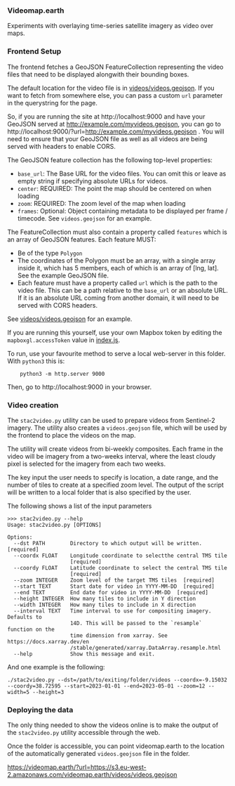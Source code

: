 ### Videomap.earth

Experiments with overlaying time-series satellite imagery as video over maps.

### Frontend Setup

The frontend fetches a GeoJSON FeatureCollection representing the video files that need to be displayed alongwith their bounding boxes.

The default location for the video file is in [videos/videos.geojson](videos/videos.geojson). If you want to fetch from somewhere else, you can pass a custom `url` parameter in the querystring for the page.

So, if you are running the site at http://localhost:9000 and have your GeoJSON served at http://example.com/myvideos.geojson, you can go to http://localhost:9000/?url=http://example.com/myvideos.geojson . You will need to ensure that your GeoJSON file as well as all videos are being served with headers to enable CORS.

The GeoJSON feature collection has the following top-level properties:

 - `base_url`: The Base URL for the video files. You can omit this or leave as empty string if specifying absolute URLs for videos.
 - `center`: REQUIRED: The point the map should be centered on when loading
 - `zoom`: REQUIRED: The zoom level of the map when loading
 - `frames`: Optional: Object containing metadata to be displayed per frame / timecode. See `videos.geojson` for an example.

The FeatureCollection must also contain a property called `features` which is an array of GeoJSON features. Each feature MUST:

 - Be of the type `Polygon`
 - The coordinates of the Polygon must be an array, with a single array inside it, which has 5 members, each of which is an array of [lng, lat]. See the example GeoJSON file.
 - Each feature must have a property called `url` which is the path to the video file. This can be a path relative to the `base_url` or an absolute URL. If it is an absolute URL coming from another domain, it will need to be served with CORS headers.

See [videos/videos.geojson](videos/videos.geojson) for an example.

If you are running this yourself, use your own Mapbox token by editing the `mapboxgl.accessToken` value in [index.js](js/index.js).

To run, use your favourite method to serve a local web-server in this folder. With `python3` this is:

```
    python3 -m http.server 9000
```

Then, go to http://localhost:9000 in your browser.

### Video creation

The `stac2video.py` utility can be used to prepare videos from Sentinel-2 imagery. The utility also creates a `videos.geojson` file, which will be used by the frontend to place the videos on the map.

The utility will create videos from bi-weekly composites. Each frame in the video will be imagery from a two-weeks interval, where the least cloudy pixel is selected for the imagery from each two weeks.

The key input the user needs to specify is location, a date range, and the number of tiles to create at a specified zoom level. The output of the script will be written to a local folder that is also specified by the user.

The following shows a list of the input parameters

```
>>> stac2video.py --help
Usage: stac2video.py [OPTIONS]

Options:
  --dst PATH        Directory to which output will be written.  [required]
  --coordx FLOAT    Longitude coordinate to selectthe central TMS tile
                    [required]
  --coordy FLOAT    Latitude coordinate to select the central TMS tile
                    [required]
  --zoom INTEGER    Zoom level of the target TMS tiles  [required]
  --start TEXT      Start date for video in YYYY-MM-DD  [required]
  --end TEXT        End date for video in YYYY-MM-DD  [required]
  --height INTEGER  How many tiles to include in Y direction
  --width INTEGER   How many tiles to include in X direction
  --interval TEXT   Time interval to use for compositing imagery. Defaults to
                    14D. This will be passed to the `resample` function on the
                    time dimension from xarray. See https://docs.xarray.dev/en
                    /stable/generated/xarray.DataArray.resample.html
  --help            Show this message and exit.
```

And one example is the following:


```
./stac2video.py --dst=/path/to/exiting/folder/videos --coordx=-9.15032 --coordy=38.72595 --start=2023-01-01 --end=2023-05-01 --zoom=12 --width=5 --height=3
```

### Deploying the data
The only thing needed to show the videos online is to make the output of the `stac2video.py` utility accessible through the web.

Once the folder is accessible, you can point videomap.earth to the location of the automatically generated `videos.geojson` file in the folder.

https://videomap.earth/?url=https://s3.eu-west-2.amazonaws.com/videomap.earth/videos/videos.geojson
